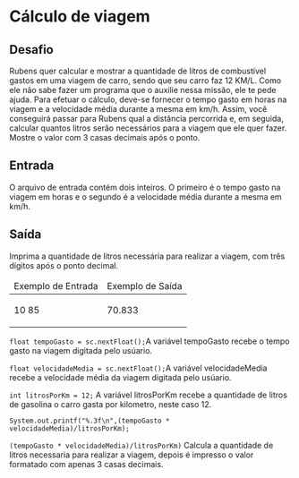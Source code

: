 <h1>Cálculo de viagem</h1>

<h2>Desafio</h2>
Rubens quer calcular e mostrar a quantidade de litros de combustível gastos em uma viagem de carro, sendo que seu carro faz 12 KM/L. Como ele não sabe fazer um programa que o auxilie nessa missão, ele te pede ajuda. Para efetuar o cálculo, deve-se fornecer o tempo gasto em horas na viagem e a velocidade média durante a mesma em km/h. Assim, você conseguirá passar para Rubens qual a distância percorrida e, em seguida, calcular quantos litros serão necessários para a viagem que ele quer fazer. Mostre o valor com 3 casas decimais após o ponto.

<h2>Entrada</h2>
O arquivo de entrada contém dois inteiros. O primeiro é o tempo gasto na viagem em horas e o segundo é a velocidade média durante a mesma em km/h.

<h2>Saída</h2>
Imprima a quantidade de litros necessária para realizar a viagem, com três dígitos após o ponto decimal.

<table>
	<thead>
		<tr>
			<td>Exemplo de Entrada</td>
			<td>Exemplo de Saída</td>
		</tr>
	</thead>
	<tbody>
		<tr>
			<td>
			<p>10 85</p>
			</td>
			<td>
			<p>70.833</p>
			</td>
		</tr>
	</tbody>
</table>



`float tempoGasto = sc.nextFloat();`A variável tempoGasto recebe o tempo gasto na viagem digitada pelo usúario.
        
`float velocidadeMedia = sc.nextFloat();`A variável velocidadeMedia recebe a velocidade média da viagem digitada pelo usúario.
 
 `int litrosPorKm = 12;` A variável litrosPorKm recebe a quantidade de litros de gasolina o carro gasta por kilometro, neste caso 12.
  
 `System.out.printf("%.3f\n",(tempoGasto * velocidadeMedia)/litrosPorKm);`
  
 `(tempoGasto * velocidadeMedia)/litrosPorKm)` Calcula a quantidade de litros necessaria para realizar a viagem, depois é impresso o valor formatado com apenas 3 casas decimais.
   
